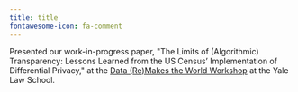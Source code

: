 ```yaml
---
title: title
fontawesome-icon: fa-comment
---
```


Presented our work-in-progress paper, "The Limits of (Algorithmic) Transparency: Lessons Learned from the US Census’ Implementation of Differential Privacy," at the [Data (Re)Makes the World Workshop](https://law.yale.edu/isp/events/data-remakes-world) at the Yale Law School.